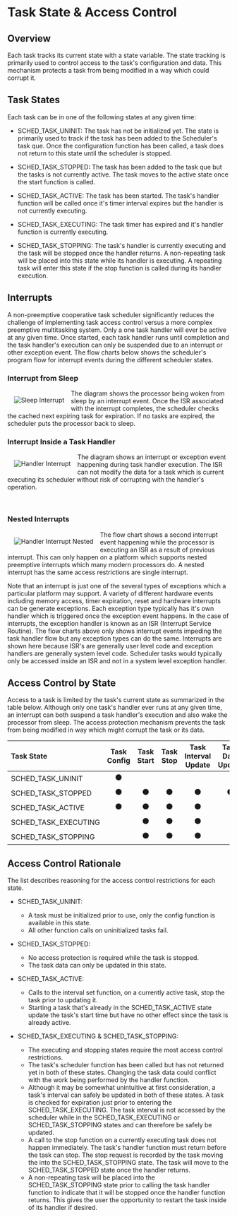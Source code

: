 #  Task State & Access Control


## Overview

Each task tracks its current state with a state variable.  The state tracking is primarily used to control access to the task's configuration and data.  This mechanism protects a task from being modified in a way which could corrupt it. 

## Task States

Each task can be in one of the following states at any given time:

* SCHED_TASK_UNINIT: The task has not be initialized yet.  The state is primarily used to track if the task has been added to the Scheduler's task que.  Once the configuration function has been called, a task does not return to this state until the scheduler is stopped.

* SCHED_TASK_STOPPED: The task has been added to the task que but the tasks is not currently active.  The task moves to the active state once the start function is called.

* SCHED_TASK_ACTIVE: The task has been started.  The task's handler function will be called once it's timer interval expires but the handler is not currently executing.

* SCHED_TASK_EXECUTING: The task timer has expired and it's handler function is currently executing.  

* SCHED_TASK_STOPPING: The task's handler is currently executing and the task will be stopped once the handler returns.  A non-repeating task will be placed into this state while its handler is executing.  A repeating task will enter this state if the stop function is called during its handler execution.

## Interrupts

A non-preemptive cooperative task scheduler significantly reduces the challenge of implementing task access control versus a more complex preemptive multitasking system.  Only a one task handler will ever be active at any given time. Once started, each task handler runs until completion and the task handler's execution can only be suspended due to an interrupt or other exception event.  The flow charts below shows the scheduler's program flow for interrupt events during the different scheduler states.

### Interrupt from Sleep
<img src="./img/sleep_int.svg" align="left" hspace="15" vspace="15" alt="Sleep Interrupt">

The diagram shows the processor being woken from sleep by an interrupt event.  Once the ISR associated with the interrupt completes, the scheduler checks the cached next expiring task for expiration.  If no tasks are expired, the scheduler puts the processor back to sleep.
<br clear="left"/>

### Interrupt Inside a Task Handler
<img src="./img/handler_int.svg" align="left" hspace="15" vspace="15" alt="Handler Interrupt">

The diagram shows an interrupt or exception event happening during task handler execution.  The ISR can not modify the data for a task which is current executing its scheduler without risk of corrupting with the handler's operation. 

<br clear="left"/>

### Nested Interrupts
<img src="./img/handler_int_nested.svg" align="left" hspace="15" vspace="15" alt="Handler Interrupt Nested">

The flow chart shows a second interrupt event happening while the processor is executing an ISR as a result of previous interrupt. This can only happen on a platform which supports nested preemptive interrupts which many modern processors do.  A nested interrupt has the same access restrictions are single interrupt.
<br clear="left"/>

Note that an interrupt is just one of the several types of exceptions which a particular platform may support.   A variety of different hardware events including memory access, timer expiration, reset and hardware interrupts can be generate exceptions.  Each exception type typically has it's own handler which is triggered once the exception event happens.  In the case of interrupts, the exception handler is known as an ISR (Interrupt Service Routine).  The flow charts above only shows interrupt events impeding the task handler flow but any exception types can do the same.    Interrupts are shown here because  ISR's are generally user level code and exception handlers are generally system level code. Scheduler tasks would typically only be accessed inside an ISR and not in a system level exception handler. 

## Access Control by State

Access to a task is limited by the task's current state as summarized in the table below.  Although only one task's handler ever runs at any given time, an interrupt can both suspend a task handler's execution and also wake the processor from sleep.  The access protection mechanism prevents the task from being modified in way which might corrupt the task or its data.   

| Task State           |Task Config | Task Start | Task Stop | Task Interval Update | Task Data Update |
| :----                |   :----:   |   :----:   |  :----:   |     :----:           |    :----:        |
| SCHED_TASK_UNINIT    | &#x26AB;   |            |           |                      |                  | 
| SCHED_TASK_STOPPED   | &#x26AB;   | &#x26AB;   | &#x26AB;  | &#x26AB;             | &#x26AB;         | 
| SCHED_TASK_ACTIVE    | &#x26AB;   | &#x26AB;   | &#x26AB;  | &#x26AB;             |                  | 
| SCHED_TASK_EXECUTING |            | &#x26AB;   | &#x26AB;  | &#x26AB;             |                  | 
| SCHED_TASK_STOPPING  |            | &#x26AB;   | &#x26AB;  | &#x26AB;             |                  | 


## Access Control Rationale

The list describes reasoning for the access control restrictions for each state.

* SCHED_TASK_UNINIT:
    * A task must be initialized prior to use, only the config function is available in this state.
    * All other function calls on uninitialized tasks fail.

* SCHED_TASK_STOPPED:  
    * No access protection is required while the task is stopped.
    * The task data can only be updated in this state.

* SCHED_TASK_ACTIVE:  

    * Calls to the interval set function, on a currently active task, stop the task prior to updating it.    
    * Starting a task that's already in the SCHED_TASK_ACTIVE state update the task's start time but have no other effect since the task is already active.
    
* SCHED_TASK_EXECUTING & SCHED_TASK_STOPPING:  
    * The executing and stopping states require the most access control restrictions.  
    * The task's scheduler function has been called but has not returned yet in both of these states.  Changing the task data could conflict with the work being performed by the handler function.
    * Although it may be somewhat unintuitive at first consideration, a task's interval can safely be updated in both of these states.   A task is checked for expiration just prior to entering the SCHED_TASK_EXECUTING.  The task interval is not accessed by the scheduler while in the SCHED_TASK_EXECUTING or SCHED_TASK_STOPPING states and can therefore be safely be updated.
    * A call to the stop function on a currently executing task does not happen immediately.  The task's handler function must return before the task can stop.  The stop request is recorded by the task moving the into the SCHED_TASK_STOPPING state.  The task will move to the SCHED_TASK_STOPPED state once the handler returns.
    * A non-repeating task will be placed into the SCHED_TASK_STOPPING state prior to calling the task handler function to indicate that it will be stopped once the handler function returns.  This gives the user the opportunity to restart the task inside of its handler if desired.


